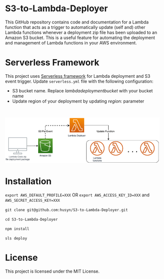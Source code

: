 # S3-to-Lambda-Deployer

This GitHub repository contains code and documentation for a Lambda function that acts as a trigger to automatically update (self and) other Lambda functions whenever a deployment zip file has been uploaded to an Amazon S3 bucket. This is a useful feature for automating the deployment and management of Lambda functions in your AWS environment.

# Serverless Framework
This project uses [Serverless framework](https://www.serverless.com/framework/docs/getting-started) for Lambda deployment and S3 event trigger. 
Update `serverless.yml` file with the following configuration:
- S3 bucket name. Replace *lambdadeploymentbucket* with your bucket name
- Update region of your deployment by updating *region:* parameter
 
</br>

![Architecture Diagram for this project](resources/LambdaDeployerS3.png)

# Installation

`export AWS_DEFAULT_PROFILE=XXX` OR `export AWS_ACCESS_KEY_ID=XXX` and `AWS_SECRET_ACCESS_KEY=XXX`

`git clone git@github.com:husyn/S3-to-Lambda-Deployer.git`

`cd S3-to-Lambda-Deployer`

`npm install`

`sls deploy`

# License

This project is licensed under the MIT License.